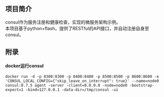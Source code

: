 ## 项目简介
consul作为服务注册和健康检查，实现的微服务架构示例。  
本项目基于python+flash，提供了RESTful的API接口，并自动注册自身至consul。

## 附录
#### docker运行consul
```
docker run -d -p 8300:8300 -p 8400:8400 -p 8500:8500 -p 8600:8600 -e 'CONSUL_LOCAL_CONFIG={"skip_leave_on_interrupt": true}' --name=node0 consul:0.7.5 agent -server -client=0.0.0.0 -node=node0 -bootstrap-expect=1 -bind=127.0.0.1 -data-dir=/tmp/consul -ui
```
